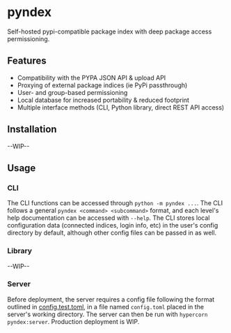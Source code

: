 # pyndex
Self-hosted pypi-compatible package index with deep package access permissioning.

## Features

- Compatibility with the PYPA JSON API & upload API
- Proxying of external package indices (ie PyPi passthrough)
- User- and group-based permissioning
- Local database for increased portability & reduced footprint
- Multiple interface methods (CLI, Python library, direct REST API access)

## Installation

--WIP--

## Usage

### CLI

The CLI functions can be accessed through `python -m pyndex ...`. The CLI follows a general `pyndex <command> <subcommand>` format, and each level's help documentation can be accessed with `--help`. The CLI stores local configuration data (connected indices, login info, etc) in the user's config directory by default, although other config files can be passed in as well.

### Library

--WIP--

### Server

Before deployment, the server requires a config file following the format outlined in [config.test.toml](config.test.toml), in a file named `config.toml` placed in the server's working directory. The server can then be run with `hypercorn pyndex:server`. Production deployment is WIP.
